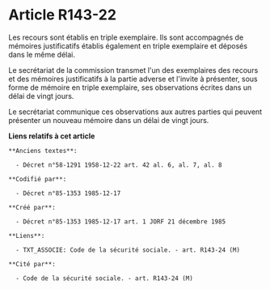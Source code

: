 # Article R143-22

Les recours sont établis en triple exemplaire. Ils sont accompagnés de mémoires justificatifs établis également en triple
exemplaire et déposés dans le même délai. 

Le secrétariat de la commission transmet l'un des exemplaires des recours et des mémoires justificatifs à la partie adverse
et l'invite à présenter, sous forme de mémoire en triple exemplaire, ses observations écrites dans un délai de vingt jours. 

Le secrétariat communique ces observations aux autres parties qui peuvent présenter un nouveau mémoire dans un délai de vingt
jours.

**Liens relatifs à cet article**

	**Anciens textes**:

	  - Décret n°58-1291 1958-12-22 art. 42 al. 6, al. 7, al. 8

	**Codifié par**:

	  - Décret n°85-1353 1985-12-17

	**Créé par**:

	  - Décret n°85-1353 1985-12-17 art. 1 JORF 21 décembre 1985

	**Liens**:

	  - TXT_ASSOCIE: Code de la sécurité sociale. - art. R143-24 (M)

	**Cité par**:

	  - Code de la sécurité sociale. - art. R143-24 (M)
